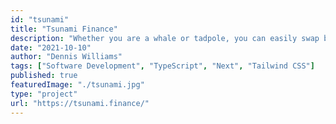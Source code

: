```yaml
---
id: "tsunami"
title: "Tsunami Finance"
description: "Whether you are a whale or tadpole, you can easily swap between assets. Traders of all sizes can join the wave."
date: "2021-10-10"
author: "Dennis Williams"
tags: ["Software Development", "TypeScript", "Next", "Tailwind CSS"]
published: true
featuredImage: "./tsunami.jpg"
type: "project"
url: "https://tsunami.finance/"
---
```


